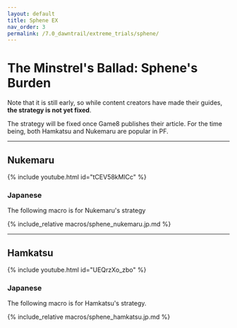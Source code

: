 ```yaml
---
layout: default
title: Sphene EX
nav_order: 3
permalink: /7.0_dawntrail/extreme_trials/sphene/
---
```


# The Minstrel's Ballad: Sphene's Burden

Note that it is still early, so while content creators have made their guides,
**the strategy is not yet fixed**.

The strategy will be fixed once Game8 publishes their article. For the time
being, both Hamkatsu and Nukemaru are popular in PF.

---

## Nukemaru

{% include youtube.html id="tCEV58kMlCc" %}

### Japanese

The following macro is for Nukemaru's strategy

{% include_relative macros/sphene_nukemaru.jp.md %}

---

## Hamkatsu

{% include youtube.html id="UEQrzXo_zbo" %}

### Japanese

The following macro is for Hamkatsu's strategy.

{% include_relative macros/sphene_hamkatsu.jp.md %}

<script data-goatcounter="https://tuufless.goatcounter.com/count"
        async src="//gc.zgo.at/count.js"></script>
